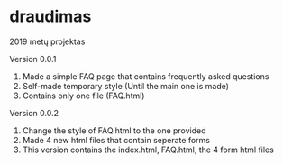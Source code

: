 # draudimas
2019 metų projektas

Version 0.0.1
1) Made a simple FAQ page that contains frequently asked questions
2) Self-made temporary style (Until the main one is made)
3) Contains only one file (FAQ.html)

Version 0.0.2
1) Change the style of FAQ.html to the one provided
2) Made 4 new html files that contain seperate forms
3) This version contains the index.html, FAQ.html, the 4 form html files

